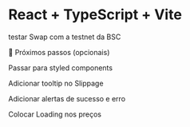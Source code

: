 # React + TypeScript + Vite

testar Swap com a testnet da BSC


🚀 Próximos passos (opcionais)

Passar para styled components

Adicionar tooltip no Slippage 

Adicionar alertas de sucesso e erro

Colocar Loading nos preços
